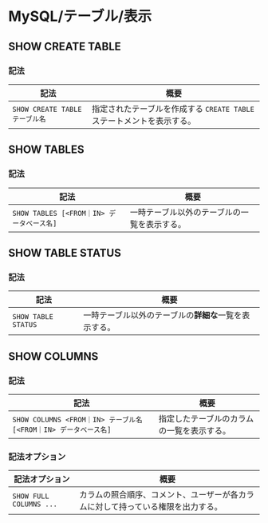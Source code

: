 # MySQL/テーブル/表示

## SHOW CREATE TABLE

### 記法

| 記法                           | 概要                                                         |
| ------------------------------ | ------------------------------------------------------------ |
| `SHOW CREATE TABLE テーブル名` | 指定されたテーブルを作成する `CREATE TABLE` ステートメントを表示する。 |

## SHOW TABLES

### 記法

| 記法                                      | 概要                                         |
| ----------------------------------------- | -------------------------------------------- |
| `SHOW TABLES [<FROM｜IN> データベース名]` | 一時テーブル以外のテーブルの一覧を表示する。 |

## SHOW TABLE STATUS

### 記法

| 記法                | 概要                                                   |
| ------------------- | ------------------------------------------------------ |
| `SHOW TABLE STATUS` | 一時テーブル以外のテーブルの**詳細な**一覧を表示する。 |

## SHOW COLUMNS

### 記法

| 記法                                                         | 概要                                       |
| ------------------------------------------------------------ | ------------------------------------------ |
| `SHOW COLUMNS <FROM｜IN> テーブル名 [<FROM｜IN> データベース名]` | 指定したテーブルのカラムの一覧を表示する。 |

### 記法オプション

| 記法オプション          | 概要                                                         |
| ----------------------- | ------------------------------------------------------------ |
| `SHOW FULL COLUMNS ...` | カラムの照合順序、コメント、ユーザーが各カラムに対して持っている権限を出力する。 |
